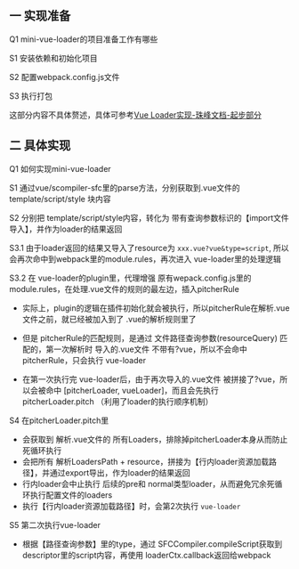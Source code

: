 
## 一 实现准备

Q1 mini-vue-loader的项目准备工作有哪些

S1 安装依赖和初始化项目

S2 配置webpack.config.js文件

S3 执行打包

这部分内容不具体赘述，具体可参考[Vue Loader实现-珠峰文档-起步部分](http://www.zhufengpeixun.com/strong/html/156.vue-loader.html)



## 二 具体实现


Q1 如何实现mini-vue-loader



S1 通过vue/scompiler-sfc里的parse方法，分别获取到.vue文件的 template/script/style 块内容

S2 分别把 template/script/style内容，转化为 带有查询参数标识的【import文件导入】，并作为loader的结果返回

S3.1 由于loader返回的结果又导入了resource为 `xxx.vue?vue&type=script`, 所以会再次命中到webpack里的module.rules，再次进入 vue-loader里的处理逻辑

S3.2 在 vue-loader的plugin里，代理增强 原有wepack.config.js里的module.rules，在处理.vue文件的规则的最左边，插入pitcherRule
  - 实际上，plugin的逻辑在插件初始化就会被执行，所以pitcherRule在解析.vue文件之前，就已经被加入到了 .vue的解析规则里了

  - 但是 pitcherRule的匹配规则，是通过 文件路径查询参数(resourceQuery) 匹配的，第一次解析时 导入的.vue文件 不带有?vue，所以不会命中 pitcherRule，只会执行 vue-loader

  - 在第一次执行完 vue-loader后，由于再次导入的.vue文件 被拼接了?vue，所以会被命中 [pitcherLoader, vueLoader]，而且会先执行 pitcherLoader.pitch （利用了loader的执行顺序机制）


S4 在pitcherLoader.pitch里
  - 会获取到 解析.vue文件的 所有Loaders，排除掉pitcherLoader本身从而防止死循环执行
  - 会把所有 解析LoadersPath + resource，拼接为【行内loader资源加载路径】，并通过export导出，作为loader的结果返回
  - 行内loader会中止执行 后续的pre和 normal类型loader，从而避免冗余死循环执行配置文件的loaders
  - 执行【行内loader资源加载路径】时，会第2次执行 `vue-loader`


S5 第二次执行vue-loader
  - 根据【路径查询参数】里的type，通过 SFCCompiler.compileScript获取到descriptor里的script内容，再使用 loaderCtx.callback返回给webpack
 





















